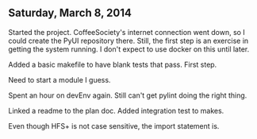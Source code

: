 Saturday, March 8, 2014
-

Started the project.   CoffeeSociety's internet connection went down, so I could create the PyUI
repository there.   Still, the first step is an exercise in getting the system running.   I don't
expect to use docker on this until later.

Added a basic makefile to have blank tests that pass.  First step.

Need to start a module I guess.

Spent an hour on devEnv again.   Still can't get pylint doing the right thing.

Linked a readme to the plan doc.  Added integration test to makes.

Even though HFS+ is not case sensitive, the import statement is.
